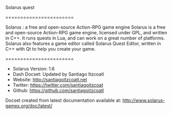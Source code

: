 Solarus quest

=======================

Solarus : a free and open-source Action-RPG game engine
Solarus is a free and open-source Action-RPG game engine, licensed under GPL, and written in C++. It runs quests in Lua, and can work on a great number of platforms. 
Solarus also features a game editor called Solarus Quest Editor, written in C++ with Qt to help you create your game.

=======================

* Solarus Version: 1.6
* Dash Docset: Updated by Santiago Itzcoatl
* Website: http://santiagoitzcoatl.net
* Twitter: https://twitter.com/santiagoitzcoat
* Github: https://github.com/santiagoitzcoatl

Docset created from latest documentation available at: http://www.solarus-games.org/doc/latest/
